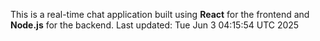 This is a real-time chat application built using **React** for the frontend and **Node.js** for the backend.
Last updated: Tue Jun  3 04:15:54 UTC 2025
